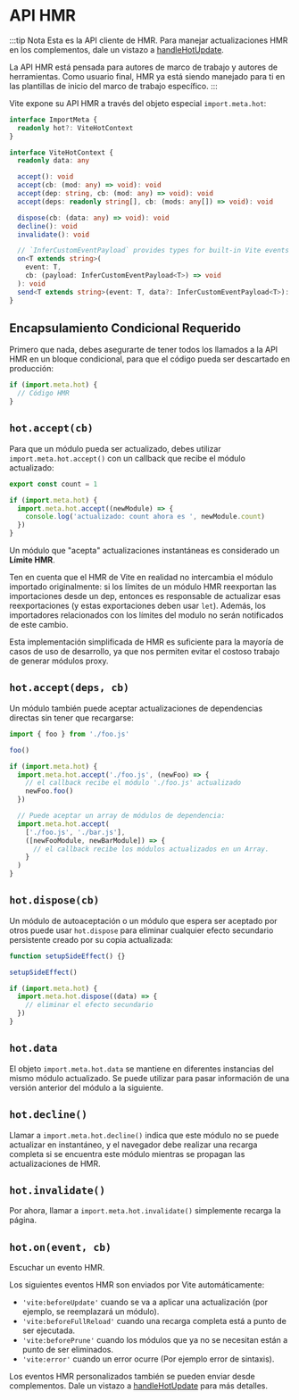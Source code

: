 # API HMR

:::tip Nota
Esta es la API cliente de HMR. Para manejar actualizaciones HMR en los complementos, dale un vistazo a [handleHotUpdate](./api-plugin#handlehotupdate).

La API HMR está pensada para autores de marco de trabajo y autores de herramientas. Como usuario final, HMR ya está siendo manejado para ti en las plantillas de inicio del marco de trabajo específico.
:::

Vite expone su API HMR a través del objeto especial `import.meta.hot`:

```ts
interface ImportMeta {
  readonly hot?: ViteHotContext
}

interface ViteHotContext {
  readonly data: any

  accept(): void
  accept(cb: (mod: any) => void): void
  accept(dep: string, cb: (mod: any) => void): void
  accept(deps: readonly string[], cb: (mods: any[]) => void): void

  dispose(cb: (data: any) => void): void
  decline(): void
  invalidate(): void

  // `InferCustomEventPayload` provides types for built-in Vite events
  on<T extends string>(
    event: T,
    cb: (payload: InferCustomEventPayload<T>) => void
  ): void
  send<T extends string>(event: T, data?: InferCustomEventPayload<T>): void
}
```

## Encapsulamiento Condicional Requerido

Primero que nada, debes asegurarte de tener todos los llamados a la API HMR en un bloque condicional, para que el código pueda ser descartado en producción:

```js
if (import.meta.hot) {
  // Código HMR
}
```

## `hot.accept(cb)`

Para que un módulo pueda ser actualizado, debes utilizar `import.meta.hot.accept()` con un callback que recibe el módulo actualizado:

```js
export const count = 1

if (import.meta.hot) {
  import.meta.hot.accept((newModule) => {
    console.log('actualizado: count ahora es ', newModule.count)
  })
}
```

Un módulo que "acepta" actualizaciones instantáneas es considerado un **Límite HMR**.

Ten en cuenta que el HMR de Vite en realidad no intercambia el módulo importado originalmente: si los límites de un módulo HMR reexportan las importaciones desde un dep, entonces es responsable de actualizar esas reexportaciones (y estas exportaciones deben usar `let`). Además, los importadores relacionados con los límites del modulo no serán notificados de este cambio.

Esta implementación simplificada de HMR es suficiente para la mayoría de casos de uso de desarrollo, ya que nos permiten evitar el costoso trabajo de generar módulos proxy.

## `hot.accept(deps, cb)`

Un módulo también puede aceptar actualizaciones de dependencias directas sin tener que recargarse:

```js
import { foo } from './foo.js'

foo()

if (import.meta.hot) {
  import.meta.hot.accept('./foo.js', (newFoo) => {
    // el callback recibe el módulo './foo.js' actualizado
    newFoo.foo()
  })

  // Puede aceptar un array de módulos de dependencia:
  import.meta.hot.accept(
    ['./foo.js', './bar.js'],
    ([newFooModule, newBarModule]) => {
      // el callback recibe los módulos actualizados en un Array.
    }
  )
}
```

## `hot.dispose(cb)`

Un módulo de autoaceptación o un módulo que espera ser aceptado por otros puede usar `hot.dispose` para eliminar cualquier efecto secundario persistente creado por su copia actualizada:

```js
function setupSideEffect() {}

setupSideEffect()

if (import.meta.hot) {
  import.meta.hot.dispose((data) => {
    // eliminar el efecto secundario
  })
}
```

## `hot.data`

El objeto `import.meta.hot.data` se mantiene en diferentes instancias del mismo módulo actualizado. Se puede utilizar para pasar información de una versión anterior del módulo a la siguiente.

## `hot.decline()`

Llamar a `import.meta.hot.decline()` indica que este módulo no se puede actualizar en instantáneo, y el navegador debe realizar una recarga completa si se encuentra este módulo mientras se propagan las actualizaciones de HMR.

## `hot.invalidate()`

Por ahora, llamar a `import.meta.hot.invalidate()` simplemente recarga la página.

## `hot.on(event, cb)`

Escuchar un evento HMR.

Los siguientes eventos HMR son enviados por Vite automáticamente:

- `'vite:beforeUpdate'` cuando se va a aplicar una actualización (por ejemplo, se reemplazará un módulo).
- `'vite:beforeFullReload'` cuando una recarga completa está a punto de ser ejecutada.
- `'vite:beforePrune'` cuando los módulos que ya no se necesitan están a punto de ser eliminados.
- `'vite:error'` cuando un error ocurre (Por ejemplo error de sintaxis).

Los eventos HMR personalizados también se pueden enviar desde complementos. Dale un vistazo a [handleHotUpdate](./api-plugin#handlehotupdate) para más detalles.
